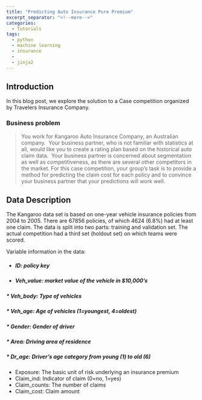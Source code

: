 ```yaml
---
title: "Predicting Auto Insurance Pure Premium"
excerpt_separator: "<!--more-->"
categories:
  - Tutorials
tags:
  - python
  - machine learning
  - insurance
  - 
  - jinja2
---
```

## Introduction

In this blog post, we explore the solution to a Case competition organized by Travelers Insurance Company.

### Business problem

> You work for Kangaroo Auto Insurance Company, an Australian company.  Your business partner, who is not familiar with statistics at all, would like you to create a rating plan based on the historical auto claim data.  Your business partner is concerned about segmentation as well as competitiveness, as there are several other competitors in the market.
> For this case competition, your group’s task is to provide a method for predicting the claim cost for each policy and to convince your business partner that your predictions will work well.


## Data Description

The Kangaroo data set is based on one-year vehicle insurance policies from 2004 to 2005. There are 67856 policies, of which 4624 (6.8%) had at least one claim. The data is split into two parts: training and validation set. The actual competition had a third set (holdout set) on which teams were scored. 

Variable information in the data:

* ##### ID: policy key

* ##### Veh_value: market value of the vehicle in $10,000’s

##### * Veh_body: Type of vehicles
##### * Veh_age: Age of vehicles (1=youngest, 4=oldest)
##### * Gender: Gender of driver
##### * Area: Driving area of residence
##### * Dr_age: Driver’s age category from young (1) to old (6)
* Exposure: The basic unit of risk underlying an insurance premium
* Claim_ind: Indicator of claim (0=no, 1=yes)
* Claim_counts: The number of claims
* Claim_cost: Claim amount


[heroku]: https://xcitech.github.io/assets/images/heroku.png "Heroku Add App"